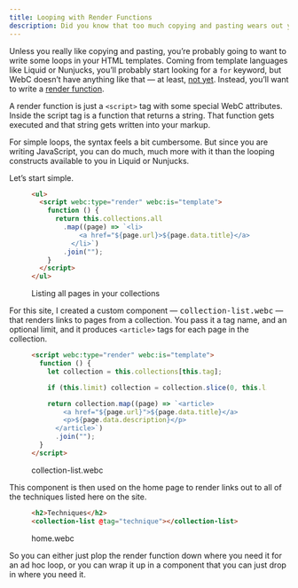 ```yaml
---
title: Looping with Render Functions
description: Did you know that too much copying and pasting wears out your operating system’s clipboard? Extend the life of your OS by using loops!
---
```


Unless you really like copying and pasting, you’re probably going to want to write some loops in your HTML templates.
Coming from template languages like Liquid or Nunjucks, you’ll probably start looking for a `for` keyword, but WebC doesn’t have anything like that — at least, [not yet](https://github.com/11ty/webc/issues/28).
Instead, you’ll want to write a [render function](https://github.com/11ty/webc#javascript-render-functions).

A render function is just a `<script>` tag with some special WebC attributes.
Inside the script tag is a function that returns a string.
That function gets executed and that string gets written into your markup.

For simple loops, the syntax feels a bit cumbersome.
But since you are writing JavaScript, you can do much, much more with it than the looping constructs available to you in Liquid or Nunjucks.

Let’s start simple.

<figure>

```html
<ul>
  <script webc:type="render" webc:is="template">
    function () {
      return this.collections.all
        .map((page) => `<li>
            <a href="${page.url}>${page.data.title}</a>
          </li>`)
        .join("");
    }
  </script>
</ul>
```

<figcaption>Listing all pages in your collections</figcaption>

</figure>

For this site, I created a custom component — <samp>collection-list.webc</samp> — that renders links to pages from a collection.
You pass it a tag name, and an optional limit, and it produces `<article>` tags for each page in the collection.

<figure>

```html
<script webc:type="render" webc:is="template">
  function () {
    let collection = this.collections[this.tag];

    if (this.limit) collection = collection.slice(0, this.limit);

    return collection.map((page) => `<article>
        <a href="${page.url}">${page.data.title}</a>
        <p>${page.data.description}</p>
      </article>`)
      .join("");
  }
</script>
```

<figcaption>collection-list.webc</figcaption>

</figure>

This component is then used on the home page to render links out to all of the techniques listed here on the site.

<figure>

```html
<h2>Techniques</h2>
<collection-list @tag="technique"></collection-list>
```

<figcaption>home.webc</figcaption>

</figure>

So you can either just plop the render function down where you need it for an ad hoc loop, or you can wrap it up in a component that you can just drop in where you need it.
